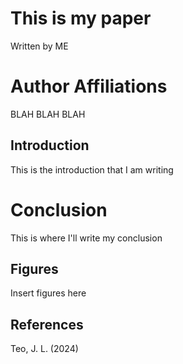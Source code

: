 # This is my paper
Written by ME

# Author Affiliations
BLAH BLAH BLAH

## Introduction

This is the introduction that I am writing

# Conclusion

This is where I'll write my conclusion

## Figures
Insert figures here

## References

Teo, J. L. (2024)
